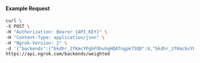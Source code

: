 <!-- Code generated for API Clients. DO NOT EDIT. -->

#### Example Request

```bash
curl \
-X POST \
-H "Authorization: Bearer {API_KEY}" \
-H "Content-Type: application/json" \
-H "Ngrok-Version: 2" \
-d '{"backends":{"bkdhr_2fKmcYPgbFOhuhqHQATngpk75QD":0,"bkdhr_2fKmcbsYFWHDO0ZPkyQHysX8c3F":1},"description":"acme weighted","metadata":"{\"environment\": \"staging\"}"}' \
https://api.ngrok.com/backends/weighted
```
